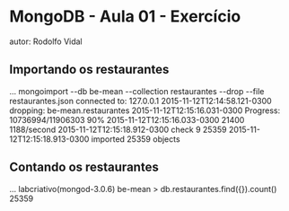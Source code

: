 # MongoDB - Aula 01 - Exercício
autor: Rodolfo Vidal

## Importando os restaurantes
...
mongoimport --db be-mean --collection restaurantes --drop --file restaurantes.json
connected to: 127.0.0.1
2015-11-12T12:14:58.121-0300    dropping: be-mean.restaurantes
2015-11-12T12:15:16.031-0300 		Progress: 10736994/11906303	90%
2015-11-12T12:15:16.033-0300 			21400	1188/second
2015-11-12T12:15:18.912-0300    check 9 25359
2015-11-12T12:15:18.913-0300    imported 25359 objects

## Contando os restaurantes
...
labcriativo(mongod-3.0.6) be-mean > db.restaurantes.find({}).count()
25359

